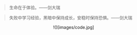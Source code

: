 
> 生命在于体验。——剑大瑞




> 失败中学习经验，黑暗中保持成长，安稳时保持恐惧。——剑大瑞

<div style="text-align:center;">
!()[images/code.jpg]
</div>





